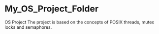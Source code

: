 # My_OS_Project_Folder
OS Project
The project is based on the concepts of POSIX threads, mutex locks and semaphores.
